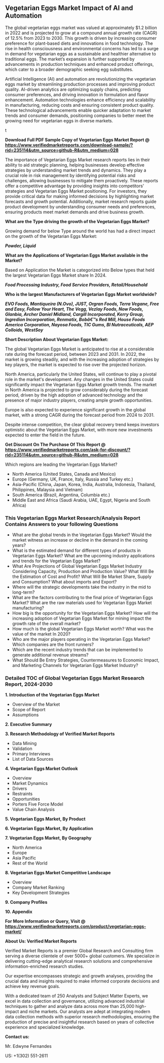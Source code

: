 <h2>Vegetarian Eggs Market Impact of AI and Automation</h2><p>The global vegetarian eggs market was valued at approximately $1.2 billion in 2022 and is projected to grow at a compound annual growth rate (CAGR) of 12.5% from 2023 to 2030. This growth is driven by increasing consumer preference for plant-based diets and innovations in food technology. The rise in health consciousness and environmental concerns has led to a surge in demand for vegetarian eggs as a sustainable and healthier alternative to traditional eggs. The market’s expansion is further supported by advancements in production techniques and enhanced product offerings, which cater to a broader demographic seeking egg substitutes.</p><p>Artificial Intelligence (AI) and automation are revolutionizing the vegetarian eggs market by streamlining production processes and improving product quality. AI-driven analytics are optimizing supply chains, predicting consumer preferences, and driving innovation in formulation and flavor enhancement. Automation technologies enhance efficiency and scalability in manufacturing, reducing costs and ensuring consistent product quality. These technological advancements enable quicker adaptation to market trends and consumer demands, positioning companies to better meet the growing need for vegetarian eggs in diverse markets.</p>t</p><p id="" class=""><strong>Download Full PDF Sample Copy of Vegetarian Eggs Market Report @ <a href="https://www.verifiedmarketreports.com/download-sample/?rid=235114&utm_source=github-R&utm_medium=028" target="_blank">https://www.verifiedmarketreports.com/download-sample/?rid=235114&utm_source=github-R&utm_medium=028</a></strong></p><p>The importance of&nbsp;Vegetarian Eggs Market research reports lies in their ability to aid strategic planning, helping businesses develop effective strategies by understanding market trends and dynamics. They play a crucial role in risk management by identifying potential risks and challenges, allowing businesses to mitigate them proactively. These reports offer a competitive advantage by providing insights into competitors' strategies and Vegetarian Eggs Market positioning. For investors, they provide critical data for making informed decisions by highlighting market forecasts and growth potential. Additionally, market research reports guide product development by understanding consumer needs and preferences, ensuring products meet market demands and drive business growth.</p><p><strong>What are the&nbsp;Type driving the growth of the Vegetarian Eggs Market?</strong></p><p id="" class="">Growing demand for below Type around the world has had a direct impact on the growth of the Vegetarian Eggs Market:</p><em><strong>Powder, Liquid</strong></em></p><strong>What are the&nbsp;Applications&nbsp;of Vegetarian Eggs Market available in the Market?</strong></p><p id="" class="">Based on Application the Market is categorized into Below types that held the largest Vegetarian Eggs Market share In 2024.</p><em><strong>Food Processing Industry, Food Service Providers, Retail/Household</strong></em></p><strong>Who is the largest Manufacturers of Vegetarian Eggs Market worldwide?</strong></p><p><em><strong>EVO Foods, Mantiqueira (N.Ovo), JUST, Orgran Foods, Terra Vegane, Free and Easy, Follow Your Heart, The Vegg, Vezlay Foods, Now Foods, Glanbia, Archer Daniel Midland, Cargill Incorporated, Kerry Group, Ingredion Incorporation, Renmatix, Bobâ€™s Red Mill, House Foods America Corporation, Nayosa Foods, TIC Gums, BI Nutraceuticals, AEP Colloids, WestSoy</strong></em></p><p id="" class=""><strong>Short Description About Vegetarian Eggs Market:</strong></p><p>The global Vegetarian Eggs Market is anticipated to rise at a considerable rate during the forecast period, between 2023 and 2031. In 2022, the market is growing steadily, and with the increasing adoption of strategies by key players, the market is expected to rise over the projected horizon.</p><p>North America, particularly the United States, will continue to play a pivotal role in the market's development. Any changes in the United States could significantly impact the Vegetarian Eggs Market growth trends. The market in North America is projected to grow considerably during the forecast period, driven by the high adoption of advanced technology and the presence of major industry players, creating ample growth opportunities.</p><p>Europe is also expected to experience significant growth in the global market, with a strong CAGR during the forecast period from 2024 to 2031.</p><p>Despite intense competition, the clear global recovery trend keeps investors optimistic about the Vegetarian Eggs Market, with more new investments expected to enter the field in the future.</p><p id="" class=""><strong>Get Discount On The Purchase Of This Report @ <a href="https://www.verifiedmarketreports.com/ask-for-discount/?rid=235114&utm_source=github-R&utm_medium=028" target="_blank">https://www.verifiedmarketreports.com/ask-for-discount/?rid=235114&utm_source=github-R&utm_medium=028</a></strong></p>Which regions are leading the Vegetarian Eggs Market?</p><ul><li>North America (United States, Canada and Mexico)</li><li>Europe (Germany, UK, France, Italy, Russia and Turkey etc.)</li><li>Asia-Pacific (China, Japan, Korea, India, Australia, Indonesia, Thailand, Philippines, Malaysia and Vietnam)</li><li>South America (Brazil, Argentina, Columbia etc.)</li><li>Middle East and Africa (Saudi Arabia, UAE, Egypt, Nigeria and South Africa)</li></ul><h3 id="" class="">This Vegetarian Eggs Market Research/Analysis Report Contains Answers to your following Questions</h3><ul><li>What are the global trends in the Vegetarian Eggs Market? Would the market witness an increase or decline in the demand in the coming years?</li><li>What is the estimated demand for different types of products in Vegetarian Eggs Market? What are the upcoming industry applications and trends for the Vegetarian Eggs Market?</li><li>What Are Projections of Global Vegetarian Eggs Market Industry Considering Capacity, Production and Production Value? What Will Be the Estimation of Cost and Profit? What Will Be Market Share, Supply and Consumption? What about imports and Export?</li><li>Where will the strategic developments take the industry in the mid to long-term?</li><li>What are the factors contributing to the final price of Vegetarian Eggs Market? What are the raw materials used for Vegetarian Eggs Market manufacturing?</li><li>How big is the opportunity for the Vegetarian Eggs Market? How will the increasing adoption of Vegetarian Eggs Market for mining impact the growth rate of the overall market?</li><li>How much is the global Vegetarian Eggs Market worth? What was the value of the market In 2020?</li><li>Who are the major players operating in the Vegetarian Eggs Market? Which companies are the front runners?</li><li>Which are the recent industry trends that can be implemented to generate additional revenue streams?</li><li>What Should Be Entry Strategies, Countermeasures to Economic Impact, and Marketing Channels for Vegetarian Eggs Market Industry?</li></ul><h3 id="" class="">Detailed TOC of Global Vegetarian Eggs Market Research Report, 2024-2030</h3><p id="" class=""><strong>1. Introduction of the Vegetarian Eggs Market</strong></p><ul><li>Overview of the Market</li><li>Scope of Report</li><li>Assumptions</li></ul><p id="" class=""><strong>2. Executive Summary</strong></p><p id="" class=""><strong>3. Research Methodology of Verified Market Reports</strong></p><ul><li>Data Mining</li><li>Validation</li><li>Primary Interviews</li><li>List of Data Sources</li></ul><p id="" class=""><strong>4. Vegetarian Eggs Market Outlook</strong></p><ul><li>Overview</li><li>Market Dynamics</li><li>Drivers</li><li>Restraints</li><li>Opportunities</li><li>Porters Five Force Model</li><li>Value Chain Analysis</li></ul><p id="" class=""><strong>5. Vegetarian Eggs Market, By Product</strong></p><p id="" class=""><strong>6. Vegetarian Eggs Market, By Application</strong></p><p id="" class=""><strong>7. Vegetarian Eggs Market, By Geography</strong></p><ul><li>North America</li><li>Europe</li><li>Asia Pacific</li><li>Rest of the World</li></ul><p id="" class=""><strong>8. Vegetarian Eggs Market Competitive Landscape</strong></p><ul><li>Overview</li><li>Company Market Ranking</li><li>Key Development Strategies</li></ul><p id="" class=""><strong>9. Company Profiles</strong></p><p id="" class=""><strong>10. Appendix</strong></p><p id="" class=""><strong>For More Information or Query, Visit @ <a href="https://www.verifiedmarketreports.com/product/vegetarian-eggs-market/" target="_blank">https://www.verifiedmarketreports.com/product/vegetarian-eggs-market/</a></strong></p><p id="" class=""><strong>About Us: Verified Market Reports</strong></p><p id="" class="">Verified Market Reports is a premier Global Research and Consulting firm serving a diverse clientele of over 5000+ global customers. We specialize in delivering cutting-edge analytical research solutions and comprehensive information-enriched research studies.</p><p id="" class="">Our expertise encompasses strategic and growth analyses, providing the crucial data and insights required to make informed corporate decisions and achieve key revenue goals.</p><p id="" class="">With a dedicated team of 250 Analysts and Subject Matter Experts, we excel in data collection and governance, utilizing advanced industrial techniques to gather and analyze data across more than 25,000 high-impact and niche markets. Our analysts are adept at integrating modern data collection methods with superior research methodologies, ensuring the production of precise and insightful research based on years of collective experience and specialized knowledge.</p><p id="" class=""><strong>Contact us:</strong></p><p id="" class="">Mr. Edwyne Fernandes</p><p id="" class="">US: +1(302) 551-2611</p>